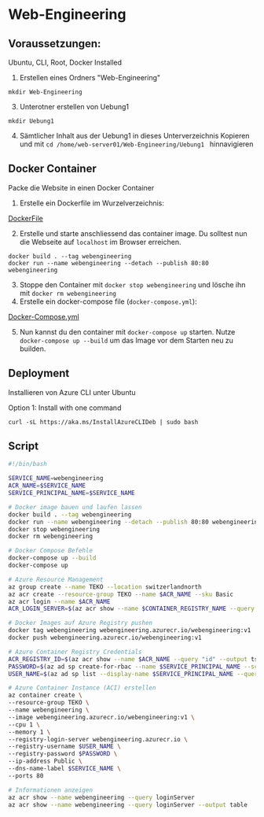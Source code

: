 # Web-Engineering


## Voraussetzungen:

Ubuntu, CLI, Root, Docker Installed

1. Erstellen eines Ordners "Web-Engineering"<p>
```
mkdir Web-Engineering
```
3. Unterotner erstellen von Uebung1<p>
```
mkdir Uebung1
```
4. Sämtlicher Inhalt aus der Uebung1 in dieses Unterverzeichnis Kopieren und mit ```cd /home/web-server01/Web-Engineering/Uebung1 ``` hinnavigieren

## Docker Container

Packe die Website in einen Docker Container

1. Erstelle ein Dockerfile im Wurzelverzeichnis:

[DockerFile](Dockerfile)


2. Erstelle und starte anschliessend das container image. Du solltest nun die Webseite auf `localhost` im Browser
   erreichen.

```shell
docker build . --tag webengineering
docker run --name webengineering --detach --publish 80:80 webengineering 
```

3. Stoppe den Container mit `docker stop webengineering` und lösche ihn mit `docker rm webengineering`
4. Erstelle ein docker-compose file (`docker-compose.yml`):

[Docker-Compose.yml](docker-compose.yml)

5. Nun kannst du den container mit `docker-compose up` starten. Nutze `docker-compose up --build` um das Image vor dem
   Starten neu zu builden.


## Deployment

Installieren von Azure CLI unter Ubuntu <p>
Option 1: Install with one command

```
curl -sL https://aka.ms/InstallAzureCLIDeb | sudo bash
```

## Script
```bash
#!/bin/bash

SERVICE_NAME=webengineering
ACR_NAME=$SERVICE_NAME
SERVICE_PRINCIPAL_NAME=$SERVICE_NAME

# Docker image bauen und laufen lassen
docker build . --tag webengineering
docker run --name webengineering --detach --publish 80:80 webengineering
docker stop webengineering
docker rm webengineering

# Docker Compose Befehle
docker-compose up --build
docker-compose up

# Azure Resource Management
az group create --name TEKO --location switzerlandnorth
az acr create --resource-group TEKO --name $ACR_NAME --sku Basic
az acr login --name $ACR_NAME
ACR_LOGIN_SERVER=$(az acr show --name $CONTAINER_REGISTRY_NAME --query loginServer --output tsv)

# Docker Images auf Azure Registry pushen
docker tag webengineering webengineering.azurecr.io/webengineering:v1
docker push webengineering.azurecr.io/webengineering:v1

# Azure Container Registry Credentials
ACR_REGISTRY_ID=$(az acr show --name $ACR_NAME --query "id" --output tsv)
PASSWORD=$(az ad sp create-for-rbac --name $SERVICE_PRINCIPAL_NAME --scopes $ACR_REGISTRY_ID --role acrpull --query "password" --output tsv)
USER_NAME=$(az ad sp list --display-name $SERVICE_PRINCIPAL_NAME --query "[].appId" --output tsv)

# Azure Container Instance (ACI) erstellen
az container create \
--resource-group TEKO \
--name webengineering \
--image webengineering.azurecr.io/webengineering:v1 \
--cpu 1 \
--memory 1 \
--registry-login-server webengineering.azurecr.io \
--registry-username $USER_NAME \
--registry-password $PASSWORD \
--ip-address Public \
--dns-name-label $SERVICE_NAME \
--ports 80

# Informationen anzeigen
az acr show --name webengineering --query loginServer
az acr show --name webengineering --query loginServer --output table
```
